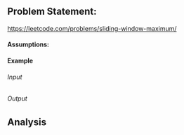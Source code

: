 ## Problem Statement:
https://leetcode.com/problems/sliding-window-maximum/
#### Assumptions:
#### Example
###### Input
###### Output
## Analysis
